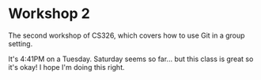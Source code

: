 # Workshop 2

The second workshop of CS326, which covers how to use Git in a group setting.

It's 4:41PM on a Tuesday. Saturday seems so far...
but this class is great so it's okay! I hope I'm doing this right.
